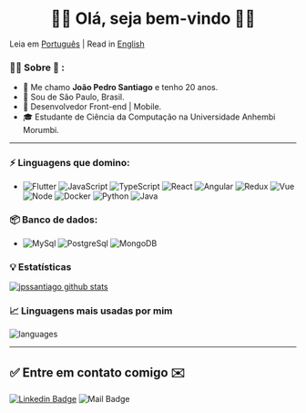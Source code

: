 <h1 align="center"> 
	🚀🚀 Olá, seja bem-vindo 🚀🚀
</h1>

Leia em <a href="https://github.com/jpssantiago/jpssantiago/blob/master/README.md">Português</a>
|
Read in <a href="https://github.com/jpssantiago/jpssantiago/blob/master/README.en.md">English</a>

### 🧑🏾 Sobre :seedling: : 
- 👋 Me chamo **João Pedro Santiago** e tenho 20 anos.
- 📌 Sou de São Paulo, Brasil.
- 💼 Desenvolvedor Front-end | Mobile.
- 🎓 Estudante de Ciência da Computação na Universidade Anhembi Morumbi.

<hr>

### ⚡ Linguagens que domino:
- ![Flutter](https://img.shields.io/badge/-Flutter-blue) ![JavaScript](https://aleen42.github.io/badges/src/javascript.svg) ![TypeScript](https://aleen42.github.io/badges/src/typescript.svg) ![React](https://aleen42.github.io/badges/src/react.svg) ![Angular](https://aleen42.github.io/badges/src/angular.svg) ![Redux](https://aleen42.github.io/badges/src/redux.svg) ![Vue](https://aleen42.github.io/badges/src/vue.svg) ![Node](https://aleen42.github.io/badges/src/node.svg) ![Docker](https://aleen42.github.io/badges/src/docker.svg) ![Python](https://img.shields.io/badge/-Python-3776AB?&logo=Python&logoColor=FFFFFF) ![Java](https://img.shields.io/badge/-Java-yellow) 

### 📦 Banco de dados:
- ![MySql](https://img.shields.io/badge/-MySql-003B57?&logo=MySQL&logoColor=FFFFFF) ![PostgreSql](https://img.shields.io/badge/-PostgreSql-336791?&logo=postgresql&logoColor=FFFFFF) ![MongoDB](https://img.shields.io/badge/-MongoDB-success)


### :bulb:  Estatísticas
 
[![jpssantiago github stats](https://github-readme-stats.vercel.app/api?username=jpssantiago&theme=cobalt&show_icons=true)](https://github.com/jpssantiago/github-readme-stats)

### 📈  Linguagens mais usadas por mim
![languages](https://github-readme-stats.vercel.app/api/top-langs/?username=jpssantiago&hide=scss&layout=compact&theme=cobalt&title_color=2ED3EA)

<hr>

## ✅ Entre em contato comigo ✉️

[![Linkedin Badge](https://img.shields.io/badge/-LinkedIn-blue?style=flat-square&logo=Linkedin&logoColor=white&link=https://linkedin.com/in/jpssantiago)](https://www.linkedin.com/in/jpssantiago/)
 ![Mail Badge](https://img.shields.io/badge/Meu%20e--mail-jps__santiago%40outlook.com-informational)
